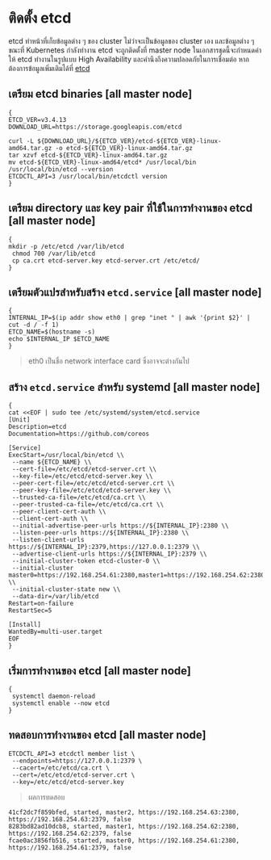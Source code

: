 # ติดตั้ง etcd

etcd ทำหน้าที่เก็บข้อมูลต่าง ๆ ของ cluster ไม่ว่าจะเป็นข้อมูลของ cluster เอง และข้อมูลต่าง ๆ ขณะที่ Kubernetes กำลังทำงาน etcd จะถูกติดตั้งที่ master node ในเอกสารชุดนี้จะกำหนดค่าให้ etcd ทำงานในรูปแบบ High Availability และคำนึงถึงความปลอดภัยในการเชื่อมต่อ หากต้องการข้อมูลเพิ่มเติมได้ที่ [etcd](https://github.com/etcd-io/etcd)


## เตรียม etcd binaries [all master node]
```
{
ETCD_VER=v3.4.13
DOWNLOAD_URL=https://storage.googleapis.com/etcd

curl -L ${DOWNLOAD_URL}/${ETCD_VER}/etcd-${ETCD_VER}-linux-amd64.tar.gz -o etcd-${ETCD_VER}-linux-amd64.tar.gz
tar xzvf etcd-${ETCD_VER}-linux-amd64.tar.gz
mv etcd-${ETCD_VER}-linux-amd64/etcd* /usr/local/bin
/usr/local/bin/etcd --version
ETCDCTL_API=3 /usr/local/bin/etcdctl version
}
```
## เตรียม directory และ key pair ที่ใช้ในการทำงานของ etcd [all master node]
```
{
mkdir -p /etc/etcd /var/lib/etcd
 chmod 700 /var/lib/etcd 
 cp ca.crt etcd-server.key etcd-server.crt /etc/etcd/
}
```
## เตรียมตัวแปรสำหรับสร้าง `etcd.service` [all master node]
```
{
INTERNAL_IP=$(ip addr show eth0 | grep "inet " | awk '{print $2}' | cut -d / -f 1)
ETCD_NAME=$(hostname -s)
echo $INTERNAL_IP $ETCD_NAME
}
```
> eth0 เป็นชื่อ network interface card ซึ่งอาจจะต่างกันไป
## สร้าง `etcd.service` สำหรับ systemd [all master node]
```
{
cat <<EOF | sudo tee /etc/systemd/system/etcd.service
[Unit]
Description=etcd
Documentation=https://github.com/coreos

[Service]
ExecStart=/usr/local/bin/etcd \\
 --name ${ETCD_NAME} \\
 --cert-file=/etc/etcd/etcd-server.crt \\
 --key-file=/etc/etcd/etcd-server.key \\
 --peer-cert-file=/etc/etcd/etcd-server.crt \\
 --peer-key-file=/etc/etcd/etcd-server.key \\
 --trusted-ca-file=/etc/etcd/ca.crt \\
 --peer-trusted-ca-file=/etc/etcd/ca.crt \\
 --peer-client-cert-auth \\
 --client-cert-auth \\
 --initial-advertise-peer-urls https://${INTERNAL_IP}:2380 \\
 --listen-peer-urls https://${INTERNAL_IP}:2380 \\
 --listen-client-urls https://${INTERNAL_IP}:2379,https://127.0.0.1:2379 \\
 --advertise-client-urls https://${INTERNAL_IP}:2379 \\
 --initial-cluster-token etcd-cluster-0 \\
 --initial-cluster master0=https://192.168.254.61:2380,master1=https://192.168.254.62:2380,master2=https://192.168.254.63:2380 \\
 --initial-cluster-state new \\
 --data-dir=/var/lib/etcd
Restart=on-failure
RestartSec=5

[Install]
WantedBy=multi-user.target
EOF
}
```
## เริ่มการทำงานของ etcd [all master node]
```
{
 systemctl daemon-reload
 systemctl enable --now etcd
}
```


## ทดสอบการทำงานของ etcd [all master node]
```
ETCDCTL_API=3 etcdctl member list \
 --endpoints=https://127.0.0.1:2379 \
 --cacert=/etc/etcd/ca.crt \
 --cert=/etc/etcd/etcd-server.crt \
 --key=/etc/etcd/etcd-server.key
 ```
 > ผลการทดสอบ
 ```
41cf2dc7f859bfed, started, master2, https://192.168.254.63:2380, https://192.168.254.63:2379, false
8283bd82ad10dcb8, started, master1, https://192.168.254.62:2380, https://192.168.254.62:2379, false
fcae0ac3856fb516, started, master0, https://192.168.254.61:2380, https://192.168.254.61:2379, false
```
